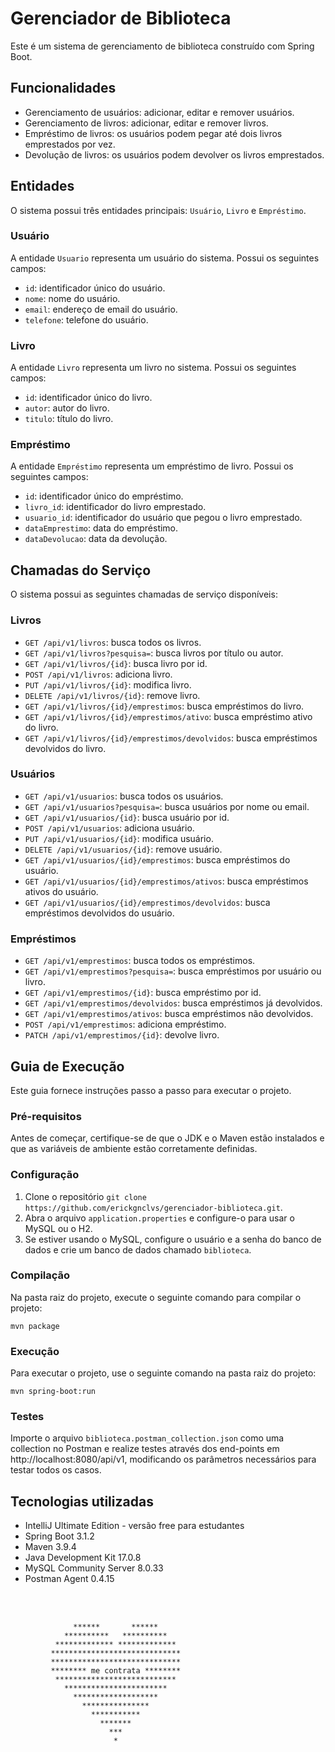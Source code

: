 # Gerenciador de Biblioteca

Este é um sistema de gerenciamento de biblioteca construído com Spring Boot.

## Funcionalidades

- Gerenciamento de usuários: adicionar, editar e remover usuários.
- Gerenciamento de livros: adicionar, editar e remover livros.
- Empréstimo de livros: os usuários podem pegar até dois livros emprestados por vez.
- Devolução de livros: os usuários podem devolver os livros emprestados.

## Entidades

O sistema possui três entidades principais: `Usuário`, `Livro` e `Empréstimo`.

### Usuário

A entidade `Usuario` representa um usuário do sistema. Possui os seguintes campos:
- `id`: identificador único do usuário.
- `nome`: nome do usuário.
- `email`: endereço de email do usuário.
- `telefone`: telefone do usuário.

### Livro

A entidade `Livro` representa um livro no sistema. Possui os seguintes campos:
- `id`: identificador único do livro.
- `autor`: autor do livro.
- `titulo`: título do livro.

### Empréstimo

A entidade `Empréstimo` representa um empréstimo de livro. Possui os seguintes campos:
- `id`: identificador único do empréstimo.
- `livro_id`: identificador do livro emprestado.
- `usuario_id`: identificador do usuário que pegou o livro emprestado.
- `dataEmprestimo`: data do empréstimo.
- `dataDevolucao`: data da devolução.

## Chamadas do Serviço

O sistema possui as seguintes chamadas de serviço disponíveis:

### Livros
- `GET /api/v1/livros`: busca todos os livros.
- `GET /api/v1/livros?pesquisa=`: busca livros por título ou autor.
- `GET /api/v1/livros/{id}`: busca livro por id.
- `POST /api/v1/livros`: adiciona livro.
- `PUT /api/v1/livros/{id}`: modifica livro.
- `DELETE /api/v1/livros/{id}`: remove livro.
- `GET /api/v1/livros/{id}/emprestimos`: busca empréstimos do livro.
- `GET /api/v1/livros/{id}/emprestimos/ativo`: busca empréstimo ativo do livro.
- `GET /api/v1/livros/{id}/emprestimos/devolvidos`: busca empréstimos devolvidos do livro.

### Usuários
- `GET /api/v1/usuarios`: busca todos os usuários.
- `GET /api/v1/usuarios?pesquisa=`: busca usuários por nome ou email.
- `GET /api/v1/usuarios/{id}`: busca usuário por id.
- `POST /api/v1/usuarios`: adiciona usuário.
- `PUT /api/v1/usuarios/{id}`: modifica usuário.
- `DELETE /api/v1/usuarios/{id}`: remove usuário.
- `GET /api/v1/usuarios/{id}/emprestimos`: busca empréstimos do usuário.
- `GET /api/v1/usuarios/{id}/emprestimos/ativos`: busca empréstimos ativos do usuário.
- `GET /api/v1/usuarios/{id}/emprestimos/devolvidos`: busca empréstimos devolvidos do usuário.

### Empréstimos
- `GET /api/v1/emprestimos`: busca todos os empréstimos.
- `GET /api/v1/emprestimos?pesquisa=`: busca empréstimos por usuário ou livro.
- `GET /api/v1/emprestimos/{id}`: busca empréstimo por id.
- `GET /api/v1/emprestimos/devolvidos`: busca empréstimos já devolvidos.
- `GET /api/v1/emprestimos/ativos`: busca empréstimos não devolvidos.
- `POST /api/v1/emprestimos`: adiciona empréstimo.
- `PATCH /api/v1/emprestimos/{id}`: devolve livro.

## Guia de Execução

Este guia fornece instruções passo a passo para executar o projeto.

### Pré-requisitos

Antes de começar, certifique-se de que o JDK e o Maven estão instalados e que as variáveis de ambiente estão corretamente definidas.

### Configuração

1. Clone o repositório `git clone https://github.com/erickgnclvs/gerenciador-biblioteca.git`.
2. Abra o arquivo `application.properties` e configure-o para usar o MySQL ou o H2.
3. Se estiver usando o MySQL, configure o usuário e a senha do banco de dados e crie um banco de dados chamado `biblioteca`.

### Compilação

Na pasta raiz do projeto, execute o seguinte comando para compilar o projeto:

```
mvn package
```

### Execução

Para executar o projeto, use o seguinte comando na pasta raiz do projeto:

```
mvn spring-boot:run
```

### Testes

Importe o arquivo `biblioteca.postman_collection.json` como uma collection no Postman e realize testes através dos end-points em http://localhost:8080/api/v1, modificando os parâmetros necessários para testar todos os casos.

## Tecnologias utilizadas

- IntelliJ Ultimate Edition - versão free para estudantes
- Spring Boot 3.1.2
- Maven 3.9.4
- Java Development Kit 17.0.8
- MySQL Community Server 8.0.33
- Postman Agent 0.4.15

<br><br>

````
              ******       ******
            **********   **********
          ************* *************
         *****************************
         *****************************
         ******** me contrata ********
          ***************************
            ***********************
              *******************
                ***************
                  ***********
                    *******
                      ***
                       *
